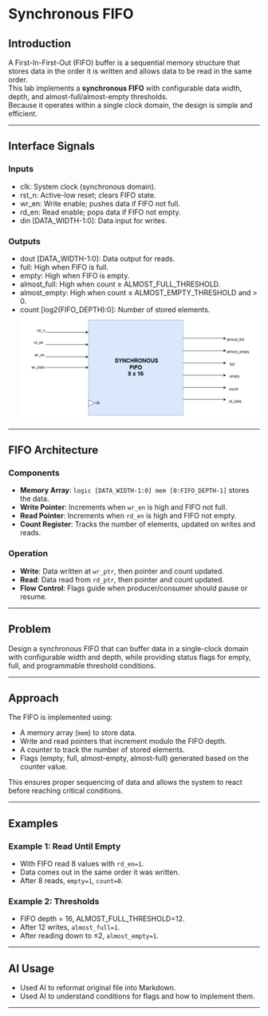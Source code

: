 #  Synchronous FIFO

## Introduction  
A First-In-First-Out (FIFO) buffer is a sequential memory structure that stores data in the order it is written and allows data to be read in the same order.  
This lab implements a  **synchronous FIFO** with configurable data width, depth, and almost-full/almost-empty thresholds.  
Because it operates within a single clock domain, the design is simple and efficient.

---



## Interface Signals  

### Inputs  
- clk: System clock (synchronous domain).  
- rst_n: Active-low reset; clears FIFO state.  
- wr_en: Write enable; pushes data if FIFO not full.  
- rd_en: Read enable; pops data if FIFO not empty.  
- din [DATA_WIDTH-1:0]: Data input for writes.  

### Outputs  
- dout [DATA_WIDTH-1:0]: Data output for reads.  
- full: High when FIFO is full.  
- empty: High when FIFO is empty.  
- almost_full: High when count ≥ ALMOST_FULL_THRESHOLD.  
- almost_empty: High when count ≤ ALMOST_EMPTY_THRESHOLD and > 0.  
- count [log2(FIFO_DEPTH):0]: Number of stored elements.  
![alt text](image.png)
---

## FIFO Architecture  

### Components  
- **Memory Array**: `logic [DATA_WIDTH-1:0] mem [0:FIFO_DEPTH-1]` stores the data.  
- **Write Pointer**: Increments when `wr_en` is high and FIFO not full.  
- **Read Pointer**: Increments when `rd_en` is high and FIFO not empty.  
- **Count Register**: Tracks the number of elements, updated on writes and reads.  



### Operation  
- **Write**: Data written at `wr_ptr`, then pointer and count updated.  
- **Read**: Data read from `rd_ptr`, then pointer and count updated.  
- **Flow Control**: Flags guide when producer/consumer should pause or resume.  

---

## Problem  
Design a synchronous FIFO that can buffer data in a single-clock domain with configurable width and depth, while providing status flags for empty, full, and programmable threshold conditions.  

---

## Approach  
The FIFO is implemented using:  
- A memory array (`mem`) to store data.  
- Write and read pointers that increment modulo the FIFO depth.  
- A counter to track the number of stored elements.  
- Flags (empty, full, almost-empty, almost-full) generated based on the counter value.  

This ensures proper sequencing of data and allows the system to react before reaching critical conditions.  

---


## Examples  

  

### Example 1: Read Until Empty  
- With FIFO  read 8 values with `rd_en=1`.  
- Data comes out in the same order it was written.  
- After 8 reads, `empty=1`, `count=0`.  

### Example 2: Thresholds  
- FIFO depth = 16, ALMOST_FULL_THRESHOLD=12.  
- After 12 writes, `almost_full=1`.  
- After reading down to ≤2, `almost_empty=1`.  

---


## AI Usage  
- Used AI to reformat original file into Markdown.  
- Used AI to understand conditions for flags and how to implement them.

---

